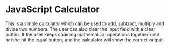 # JavaScript Calculator
This is a simple calculator which can be used to add, subtract, multiply and divide two numbers. The user can also clear the input field with a clear button. If the user keeps chaining mathematical operations together until he/she hit the equal button, and the calculator will show the correct output.
